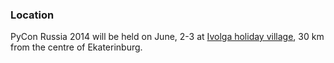 ### Location

PyCon Russia 2014 will be held on June, 2-3 at [Ivolga holiday village](http://www.ivolga-ural.ru/), 30 km from the centre of Ekaterinburg.
